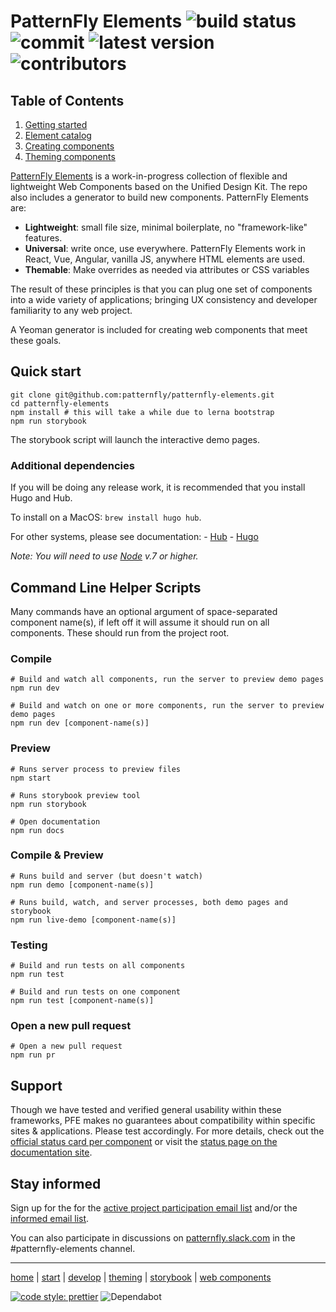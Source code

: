 # PatternFly Elements ![build status](https://img.shields.io/github/workflow/status/patternfly/patternfly-elements/Build%20&%20test/master) ![commit](https://badgen.net/github/last-commit/patternfly/patternfly-elements) ![latest version](https://img.shields.io/github/lerna-json/v/patternfly/patternfly-elements?label=version) ![contributors](https://img.shields.io/github/contributors/patternfly/patternfly-elements)

## Table of Contents

1. [Getting started][getting-started]
2. [Element catalog][catalog]
3. [Creating components][creating]
4. [Theming components][theming]

[PatternFly Elements][pfe-home] is a work-in-progress collection of flexible and lightweight Web Components based on the Unified Design Kit. The repo also includes a generator to build new components. PatternFly Elements are:

- **Lightweight**: small file size, minimal boilerplate, no "framework-like" features.
- **Universal**: write once, use everywhere. PatternFly Elements work in React, Vue, Angular, vanilla JS, anywhere HTML elements are used.
- **Themable**: Make overrides as needed via attributes or CSS variables

The result of these principles is that you can plug one set of components into a wide variety of applications; bringing UX consistency and developer familiarity to any web project.

A Yeoman generator is included for creating web components that meet these goals.

## Quick start
```
git clone git@github.com:patternfly/patternfly-elements.git
cd patternfly-elements
npm install # this will take a while due to lerna bootstrap
npm run storybook
```

The storybook script will launch the interactive demo pages.

### Additional dependencies
If you will be doing any release work, it is recommended that you install Hugo and Hub.

To install on a MacOS: `brew install hugo hub`.

For other systems, please see documentation:
    - [Hub](https://hub.github.com/)
    - [Hugo](https://gohugo.io/getting-started/quick-start/)

_Note: You will need to use [Node](https://nodejs.org/en/) v.7 or higher._

## Command Line Helper Scripts
Many commands have an optional argument of space-separated component name(s), if left off it will assume it should run on all components. These should run from the project root.

### Compile

```shell
# Build and watch all components, run the server to preview demo pages
npm run dev

# Build and watch on one or more components, run the server to preview demo pages
npm run dev [component-name(s)]
```

### Preview

```shell
# Runs server process to preview files
npm start

# Runs storybook preview tool
npm run storybook

# Open documentation
npm run docs
```

### Compile & Preview

```shell
# Runs build and server (but doesn't watch)
npm run demo [component-name(s)]

# Runs build, watch, and server processes, both demo pages and storybook
npm run live-demo [component-name(s)]
```

### Testing

```shell
# Build and run tests on all components
npm run test

# Build and run tests on one component
npm run test [component-name(s)]
```

### Open a new pull request

```shell
# Open a new pull request
npm run pr
```

## Support

Though we have tested and verified general usability within these frameworks, PFE makes no guarantees about compatibility within specific sites & applications. Please test accordingly. For more details, check out the [official status card per component](https://github.com/patternfly/patternfly-elements/issues?q=is%3Aopen+is%3Aissue+label%3A%22status+tracking+only%22) or visit the [status page on the documentation site](https://patternfly.github.io/patternfly-elements/getting-started/component-status/).


## Stay informed

Sign up for the for the [active project participation email list](https://www.redhat.com/mailman/listinfo/patternfly-elements-contribute) and/or the [informed email list](https://www.redhat.com/mailman/listinfo/patternfly-elements-announce).

You can also participate in discussions on [patternfly.slack.com](https://patternfly.slack.com) in the #patternfly-elements channel.

---

[home][pfe-home] |
[start][getting-started] |
[develop][creating] |
[theming][theming] |
[storybook][catalog] |
[web components][wc-org]


[pfe-home]: https://patternfly.github.io/patternfly-elements
[getting-started]: https://patternfly.github.io/patternfly-elements/getting-started
[catalog]: https://patternfly.github.io/patternfly-elements/demo
[creating]: https://patternfly.github.io/patternfly-elements/develop
[theming]: https://patternfly.github.io/patternfly-elements/theme
[wc-org]: https://webcomponents.org

[![code style: prettier](https://img.shields.io/badge/code_style-prettier-ff69b4.svg?style=flat)](https://github.com/prettier/prettier) ![Dependabot](https://api.dependabot.com/badges/status?host=github&repo=patternfly/patternfly-elements)